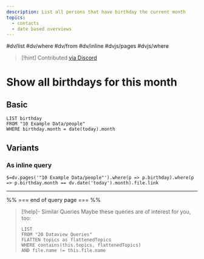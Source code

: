 ```yaml
---
description: List all persons that have birthday the current month
topics:
  - contacts
  - date based overviews
---
```

#dv/list #dv/where #dv/from #dv/inline #dvjs/pages #dvjs/where 


> [!hint] Contributed [via Discord](https://discord.com/channels/686053708261228577/875721010144477204/1008491525321265232)

# Show all birthdays for this month

## Basic 

```dataview
LIST birthday
FROM "10 Example Data/people"
WHERE birthday.month = date(today).month
```

## Variants

### As inline query

`$=dv.pages('"10 Example Data/people"').where(p => p.birthday).where(p => p.birthday.month == dv.date('today').month).file.link`

---
%% === end of query page === %%
> [!help]- Similar Queries
> Maybe these queries are of interest for you, too:
> ```dataview
> LIST
> FROM "20 Dataview Queries"
> FLATTEN topics as flattenedTopics
> WHERE contains(this.topics, flattenedTopics)
> AND file.name != this.file.name
> ```